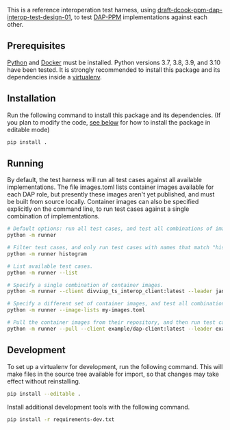 This is a reference interoperation test harness, using [ draft-dcook-ppm-dap-interop-test-design-01](https://datatracker.ietf.org/doc/draft-dcook-ppm-dap-interop-test-design/01/), to test [DAP-PPM](https://datatracker.ietf.org/doc/draft-ietf-ppm-dap/) implementations against each other.

## Prerequisites

[Python](https://www.python.org/downloads/) and [Docker](https://www.docker.com/) must be installed. Python versions 3.7, 3.8, 3.9, and 3.10 have been tested. It is strongly recommended to install this package and its dependencies inside a [virtualenv](https://packaging.python.org/en/latest/guides/installing-using-pip-and-virtual-environments/#creating-a-virtual-environment).

## Installation

Run the following command to install this package and its dependencies. (If you plan to modify the code, [see below](#development) for how to install the package in editable mode)

```bash
pip install .
```

## Running

By default, the test harness will run all test cases against all available implementations. The file images.toml lists container images available for each DAP role, but presently these images aren't yet published, and must be built from source locally. Container images can also be specified explicitly on the command line, to run test cases against a single combination of implementations.

```bash
# Default options: run all test cases, and test all combinations of images from images.toml.
python -m runner

# Filter test cases, and only run test cases with names that match "histogram".
python -m runner histogram

# List available test cases.
python -m runner --list

# Specify a single combination of container images.
python -m runner --client divviup_ts_interop_client:latest --leader janus_interop_aggregator:latest --helper janus_interop_aggregator:latest --collector janus_interop_collector:latest

# Specify a different set of container images, and test all combinations of its contents.
python -m runner --image-lists my-images.toml

# Pull the container images from their repository, and then run test cases as normal.
python -m runner --pull --client example/dap-client:latest --leader example/dap-aggregator:latest --helper example/dap-aggregator:latest --collector example/dap-collector:latest
```

## Development

To set up a virtualenv for development, run the following command. This will make files in the source tree available for import, so that changes may take effect without reinstalling.

```bash
pip install --editable .
```

Install additional development tools with the following command.

```bash
pip install -r requirements-dev.txt
```
